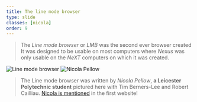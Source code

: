 ```yaml
---
title: The line mode browser
type: slide
classes: [nicola]
order: 9
---
```


> The *Line mode browser* or *LMB* was the second ever browser created
> It was designed to be usable on most computers where *Nexus* was only usable on the *NeXT* computers on which it was created.

![Line mode browser](https://upload.wikimedia.org/wikipedia/commons/6/6b/Line_Mode_Browser_Wikipedia.png)
![Nicola Pellow](images/RobertTimNicola.jpg)

> The Line mode browser was written by *Nicola Pellow*, **a Leicester Polytechnic student** pictured here with Tim Berners-Lee and Robert Cailliau.
> [Nicola is mentioned](https://www.w3.org/History/19921103-hypertext/hypertext/WWW/People.html) in the first website!
